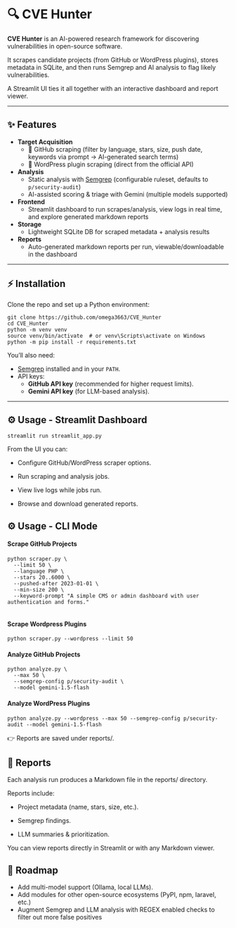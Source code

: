 # 🔍 CVE Hunter

**CVE Hunter** is an AI-powered research framework for discovering vulnerabilities in open-source software.  

It scrapes candidate projects (from GitHub or WordPress plugins), stores metadata in SQLite, and then runs Semgrep and AI analysis to flag likely vulnerabilities.  

A Streamlit UI ties it all together with an interactive dashboard and report viewer.

---

## ✨ Features

- **Target Acquisition**
  - 🔧 GitHub scraping (filter by language, stars, size, push date, keywords via prompt → AI-generated search terms)
  - 🔌 WordPress plugin scraping (direct from the official API)
- **Analysis**
  - Static analysis with [Semgrep](https://semgrep.dev/) (configurable ruleset, defaults to `p/security-audit`)
  - AI-assisted scoring & triage with Gemini (multiple models supported)
- **Frontend**
  - Streamlit dashboard to run scrapes/analysis, view logs in real time, and explore generated markdown reports
- **Storage**
  - Lightweight SQLite DB for scraped metadata + analysis results
- **Reports**
  - Auto-generated markdown reports per run, viewable/downloadable in the dashboard

---

## ⚡ Installation

Clone the repo and set up a Python environment:

```
git clone https://github.com/omega3663/CVE_Hunter
cd CVE_Hunter
python -m venv venv
source venv/bin/activate  # or venv\Scripts\activate on Windows
python -m pip install -r requirements.txt
```

You’ll also need:

- [Semgrep](https://semgrep.dev/) installed and in your `PATH`.
- API keys:
  - **GitHub API key** (recommended for higher request limits).
  - **Gemini API key** (for LLM-based analysis).

---

## ⚙️ Usage - Streamlit Dashboard

```
streamlit run streamlit_app.py
```

From the UI you can:

- Configure GitHub/WordPress scraper options.

- Run scraping and analysis jobs.

- View live logs while jobs run.

- Browse and download generated reports. 


## ⚙️ Usage - CLI Mode

#### Scrape GitHub Projects

```
python scraper.py \
  --limit 50 \
  --language PHP \
  --stars 20..6000 \
  --pushed-after 2023-01-01 \
  --min-size 200 \
  --keyword-prompt "A simple CMS or admin dashboard with user authentication and forms."
  
```
 
#### Scrape Wordpress Plugins
```
python scraper.py --wordpress --limit 50
```

#### Analyze GitHub Projects
```
python analyze.py \
  --max 50 \
  --semgrep-config p/security-audit \
  --model gemini-1.5-flash
```
 
#### Analyze WordPress Plugins
```
python analyze.py --wordpress --max 50 --semgrep-config p/security-audit --model gemini-1.5-flash
```

👉 Reports are saved under reports/.


## 📜 Reports

Each analysis run produces a Markdown file in the reports/ directory.

Reports include:

- Project metadata (name, stars, size, etc.).

- Semgrep findings.

- LLM summaries & prioritization.

You can view reports directly in Streamlit or with any Markdown viewer.


## 🧭 Roadmap

- Add multi-model support (Ollama, local LLMs).
- Add modules for other open-source ecosystems (PyPI, npm, laravel, etc.)
- Augment Semgrep and LLM analysis with REGEX enabled checks to filter out more false positives

